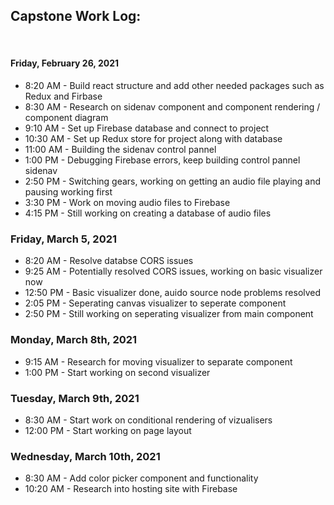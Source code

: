 ## Capstone Work Log:

<br/>

#### Friday, February 26, 2021
* 8:20 AM - Build react structure and add other needed packages such as Redux and Firbase 
* 8:30 AM - Research on sidenav component and component rendering / component diagram
* 9:10 AM - Set up Firebase database and connect to project
* 10:30 AM - Set up Redux store for project along with database
* 11:00 AM - Building the sidenav control pannel
* 1:00 PM - Debugging Firebase errors, keep building control pannel sidenav
* 2:50 PM - Switching gears, working on getting an audio file playing and pausing working first
* 3:30 PM - Work on moving audio files to Firebase
* 4:15 PM - Still working on creating a database of audio files


### Friday, March 5, 2021
* 8:20 AM - Resolve databse CORS issues
* 9:25 AM - Potentially resolved CORS issues, working on basic visualizer now
* 12:50 PM - Basic visualizer done, auido source node problems resolved
* 2:05 PM - Seperating canvas visualizer to seperate component
* 2:50 PM - Still working on seperating visualizer from main component

### Monday, March 8th, 2021
* 9:15 AM - Research for moving visualizer to separate component
* 1:00 PM - Start working on second visualizer

### Tuesday, March 9th, 2021
* 8:30 AM - Start work on conditional rendering of vizualisers
* 12:00 PM - Start working on page layout

### Wednesday, March 10th, 2021
* 8:30 AM - Add color picker component and functionality
* 10:20 AM - Research into hosting site with Firebase